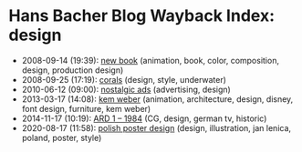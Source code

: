# Hans Bacher Blog Wayback Index: design

* 2008-09-14 (19:39): [new book](https://web.archive.org/web/https://one1more2time3.wordpress.com/2008/09/14/new-book/) (animation, book, color, composition, design, production design)
* 2008-09-25 (17:19): [corals](https://web.archive.org/web/https://one1more2time3.wordpress.com/2008/09/25/corals/) (design, style, underwater)
* 2010-06-12 (09:00): [nostalgic ads](https://web.archive.org/web/https://one1more2time3.wordpress.com/2010/06/12/nostalgic-ads/) (advertising, design)
* 2013-03-17 (14:08): [kem weber](https://web.archive.org/web/https://one1more2time3.wordpress.com/2013/03/17/kem-weber/) (animation, architecture, design, disney, font design, furniture, kem weber)
* 2014-11-17 (10:19): [ARD 1 – 1984](https://web.archive.org/web/https://one1more2time3.wordpress.com/2014/11/17/ard-1-1984/) (CG, design, german tv, historic)
* 2020-08-17 (11:58): [polish poster design](https://web.archive.org/web/https://one1more2time3.wordpress.com/2020/08/17/polish-poster-design/) (design, illustration, jan lenica, poland, poster, style)